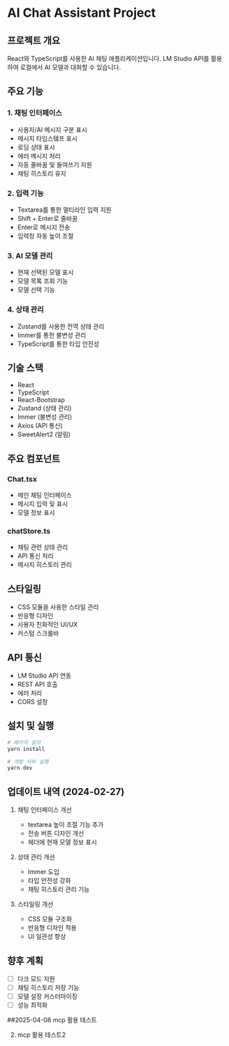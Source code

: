 # AI Chat Assistant Project

## 프로젝트 개요
React와 TypeScript를 사용한 AI 채팅 애플리케이션입니다. LM Studio API를 활용하여 로컬에서 AI 모델과 대화할 수 있습니다.

## 주요 기능
### 1. 채팅 인터페이스
- 사용자/AI 메시지 구분 표시
- 메시지 타임스탴프 표시
- 로딩 상태 표시
- 에러 메시지 처리
- 자동 줄바꿈 및 들여쓰기 지원
- 채팅 히스토리 유지

### 2. 입력 기능
- Textarea를 통한 멀티라인 입력 지원
- Shift + Enter로 줄바꿈
- Enter로 메시지 전송
- 입력창 자동 높이 조절

### 3. AI 모델 관리
- 현재 선택된 모델 표시
- 모델 목록 조회 기능
- 모델 선택 기능

### 4. 상태 관리
- Zustand를 사용한 전역 상태 관리
- Immer를 통한 불변성 관리
- TypeScript를 통한 타입 안전성

## 기술 스택
- React
- TypeScript
- React-Bootstrap
- Zustand (상태 관리)
- Immer (불변성 관리)
- Axios (API 통신)
- SweetAlert2 (알림)

## 주요 컴포넌트
### Chat.tsx
- 메인 채팅 인터페이스
- 메시지 입력 및 표시
- 모델 정보 표시

### chatStore.ts
- 채팅 관련 상태 관리
- API 통신 처리
- 메시지 히스토리 관리

## 스타일링
- CSS 모듈을 사용한 스타일 관리
- 반응형 디자인
- 사용자 친화적인 UI/UX
- 커스텀 스크롤바

## API 통신
- LM Studio API 연동
- REST API 호출
- 에러 처리
- CORS 설정

## 설치 및 실행
```bash
# 패키지 설치
yarn install

# 개발 서버 실행
yarn dev
```

## 업데이트 내역 (2024-02-27)
1. 채팅 인터페이스 개선
   - textarea 높이 조절 기능 추가
   - 전송 버튼 디자인 개선
   - 헤더에 현재 모델 정보 표시

2. 상태 관리 개선
   - Immer 도입
   - 타입 안전성 강화
   - 채팅 히스토리 관리 기능

3. 스타일링 개선
   - CSS 모듈 구조화
   - 반응형 디자인 적용
   - UI 일관성 향상

## 향후 계획
- [ ] 다크 모드 지원
- [ ] 채팅 히스토리 저장 기능
- [ ] 모델 설정 커스터마이징
- [ ] 성능 최적화

##2025-04-08
mcp 활용 테스트


2. mcp 활용 테스트2